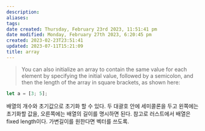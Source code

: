 ```yaml
---
description:
aliases: 
tags: 
date created: Thursday, February 23rd 2023, 11:51:41 pm
date modified: Monday, February 27th 2023, 6:20:45 pm
created: 2023-02-23T23:51:41
updated: 2023-07-11T15:21:09
title: array
---
```

> You can also initialize an array to contain the same value for each element by specifying the initial value, followed by a semicolon, and then the length of the array in square brackets, as shown here:

```rust
let a = [3; 5];
```
배열의 개수와 초기값으로 초기화 할 수 있다. 두 대괄호 안에 세미콜론을 두고 왼쪽에는 초기화할 값을, 오른쪽에는 배열의 길이를 명시하면 된다.
참고로 러스트에서 배열은 fixed length이다. 가변길이를 원한다면 벡터를 쓰도록.